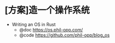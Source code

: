 # [方案]造一个操作系统

- Writing an OS in Rust
  - @doc https://os.phil-opp.com/
  - @code https://github.com/phil-opp/blog_os